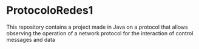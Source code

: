 # ProtocoloRedes1
This repository contains a project made in Java on a protocol that allows observing the operation of a network protocol for the interaction of control messages and data
